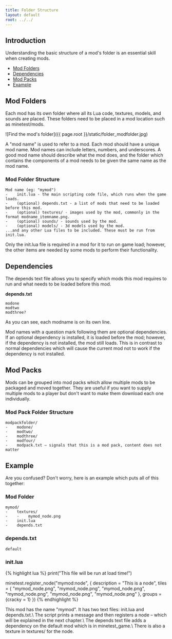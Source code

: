 ```yaml
---
title: Folder Structure
layout: default
root: ../../
---
```


## Introduction

Understanding the basic structure of a mod's folder
is an essential skill when creating mods.

* [Mod Folders](#mod-folders)
* [Dependencies](#dependencies)
* [Mod Packs](#mod-packs)
* [Example](#example)

## Mod Folders

Each mod has its own folder where all its Lua code, textures, models, and sounds
are placed. These folders need to be placed in a mod location such as
minetest/mods.

![Find the mod's folder]({{ page.root }}/static/folder_modfolder.jpg)

A "mod name" is used to refer to a mod. Each mod should have a unique mod name.
Mod names can include letters, numbers, and underscores. A good mod name should 
describe what the mod does, and the folder which contains the components of a mod
needs to be given the same name as the mod name.

### Mod Folder Structure
    Mod name (eg: "mymod")
    -    init.lua - the main scripting code file, which runs when the game loads.
    -    (optional) depends.txt - a list of mods that need to be loaded before this mod.
    -    (optional) textures/ - images used by the mod, commonly in the format modname_itemname.png.
    -    (optional) sounds/ - sounds used by the mod.
    -    (optional) models/ - 3d models used by the mod.
    ...and any other Lua files to be included. These must be run from init.lua.

Only the init.lua file is required in a mod for it to run on game load; however,
the other items are needed by some mods to perform their functionality.

## Dependencies

The depends text file allows you to specify which mods this mod requires to run and what
needs to be loaded before this mod.

**depends.txt**

    modone
    modtwo
    modthree?

As you can see, each modname is on its own line.

Mod names with a question mark following them are optional dependencies.
If an optional dependency is installed, it is loaded before the mod;
however, if the dependency is not installed, the mod still loads.
This is in contrast to normal dependencies which will cause the current
mod not to work if the dependency is not installed.

## Mod Packs

Mods can be grouped into mod packs which allow multiple mods to be packaged
and moved together. They are useful if you want to supply multiple mods to
a player but don't want to make them download each one individually.

### Mod Pack Folder Structure
    modpackfolder/
    -    modone/
    -    modtwo/
    -    modthree/
    -    modfour/
    -    modpack.txt – signals that this is a mod pack, content does not matter

## Example

Are you confused? Don't worry, here is an example which puts all of this together:

### Mod Folder
    mymod/
    -    textures/
    -    -    mymod_node.png
    -    init.lua
    -    depends.txt


### depends.txt
    default

### init.lua
{% highlight lua %}
print("This file will be run at load time!")

minetest.register_node("mymod:node", {
    description = "This is a node",
    tiles = {
        "mymod_node.png",
        "mymod_node.png",
        "mymod_node.png",
        "mymod_node.png",
        "mymod_node.png",
        "mymod_node.png"
    },
    groups = {cracky = 1}
})
{% endhighlight %}

This mod has the name "mymod". It has two text files: init.lua and depends.txt.\\
The script prints a message and then registers a node – which will be explained in the next chapter.\\
The depends text file adds a dependency on the default mod which is in minetest_game.\\
There is also a texture in textures/ for the node.
